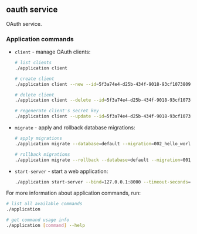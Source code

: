 ## oauth service
OAuth service.

### Application commands
* `client` - manage OAuth clients:
  ```bash
  # list clients
  ./application client
  
  # create client
  ./application client --new --id=5f3a74e4-d25b-434f-9018-93cf10738099
  
  # delete client
  ./application client --delete --id=5f3a74e4-d25b-434f-9018-93cf10738099
  
  # regenerate client's secret key
  ./application client --update --id=5f3a74e4-d25b-434f-9018-93cf10738099
  ```
* `migrate` - apply and rollback database migrations:
  ```bash
  # apply migrations
  ./application migrate --database=default --migration=002_hello_world
  
  # rollback migrations
  ./application migrate --rollback --database=default --migration=001_initial
  ```
* `start-server` - start a web application:
  ```bash
  ./application start-server --bind=127.0.0.1:8000 --timeout-seconds=5
  ```

For more information about application commands, run:
```bash
# list all available commands
./application

# get command usage info
./application [command] --help
```
